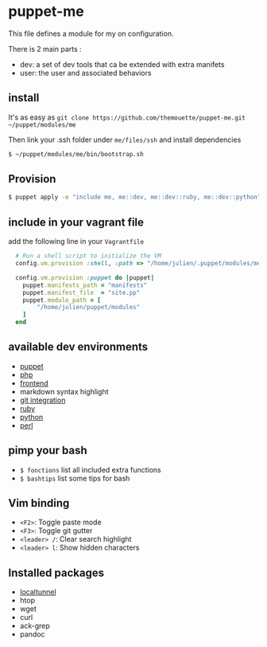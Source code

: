 # puppet-me

This file defines a module for my on configuration.

There is 2 main parts :

 * dev: a set of dev tools that ca be extended with extra manifets
 * user: the user and associated behaviors

## install

It's as easy as `git clone https://github.com/themouette/puppet-me.git ~/puppet/modules/me`

Then link your .ssh folder under `me/files/ssh` and install dependencies

``` sh
$ ~/puppet/modules/me/bin/bootstrap.sh
```

## Provision

``` sh
$ puppet apply -e "include me, me::dev, me::dev::ruby, me::dev::python"
```

## include in your vagrant file

add the following line in your `Vagrantfile`

``` ruby
  # Run a shell script to initialize the VM
  config.vm.provision :shell, :path => "/home/julien/.puppet/modules/me/bin/puppet.sh"

  config.vm.provision :puppet do |puppet|
    puppet.manifests_path = "manifests"
    puppet.manifest_file  = "site.pp"
    puppet.module_path = [
        "/home/julien/puppet/modules"
    ]
  end
```

## available dev environments

* [puppet](https://github.com/themouette/puppet-me/blob/master/doc/puppet.markdown)
* [php](https://github.com/themouette/puppet-me/blob/master/doc/php.markdown)
* [frontend](https://github.com/themouette/puppet-me/blob/master/doc/frontend.markdown)
* markdown syntax highlight
* [git integration](https://github.com/themouette/puppet-me/blob/master/doc/git.markdown)
* [ruby](https://github.com/themouette/puppet-me/blob/master/doc/ruby.markdown)
* [python](https://github.com/themouette/puppet-me/blob/master/doc/python.markdown)
* [perl](https://github.com/themouette/puppet-me/blob/master/doc/perl.markdown)

## pimp your bash

* `$ fonctions` list all included extra functions
* `$ bashtips` list some tips for bash

## Vim binding

* `<F2>`: Toggle paste mode
* `<F3>`: Toggle git gutter
* `<leader> /`: Clear search highlight
* `<leader> l`: Show hidden characters

## Installed packages

* [localtunnel](http://progrium.com/localtunnel/)
* htop
* wget
* curl
* ack-grep
* pandoc

